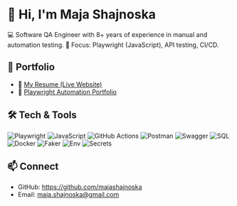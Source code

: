 # 👋 Hi, I'm Maja Shajnoska

💻 Software QA Engineer with 8+ years of experience in manual and automation testing.
🚀 Focus: Playwright (JavaScript), API testing, CI/CD.

## 🔗 Portfolio

- 📄 [My Resume (Live Website)](https://majashajnoska.github.io/portfolio-resume)
- 🤖 [Playwright Automation Portfolio](https://github.com/majashajnoska/playwright-automation)

## 🛠️ Tech & Tools

![Playwright](https://img.shields.io/badge/Playwright-%2331C48D?style=for-the-badge&logo=playwright&logoColor=white)
![JavaScript](https://img.shields.io/badge/JavaScript-%23F7DF1E?style=for-the-badge&logo=javascript&logoColor=black)
![GitHub Actions](https://img.shields.io/badge/GitHub%20Actions-%232088FF?style=for-the-badge&logo=githubactions&logoColor=white)
![Postman](https://img.shields.io/badge/Postman-FF6C37?style=for-the-badge&logo=postman&logoColor=white)
![Swagger](https://img.shields.io/badge/Swagger-85EA2D?style=for-the-badge&logo=swagger&logoColor=black)
![SQL](https://img.shields.io/badge/SQL-4479A1?style=for-the-badge&logo=mysql&logoColor=white)
![Docker](https://img.shields.io/badge/Docker-%230db7ed?style=for-the-badge&logo=docker&logoColor=white)
![Faker](https://img.shields.io/badge/Faker-%23FF5733?style=for-the-badge)
![Env](https://img.shields.io/badge/.env-808080?style=for-the-badge)
![Secrets](https://img.shields.io/badge/GitHub_Secrets-6e5494?style=for-the-badge)

## 📫 Connect

- GitHub: https://github.com/majashajnoska
- Email: maja.shajnoska@gmail.com
